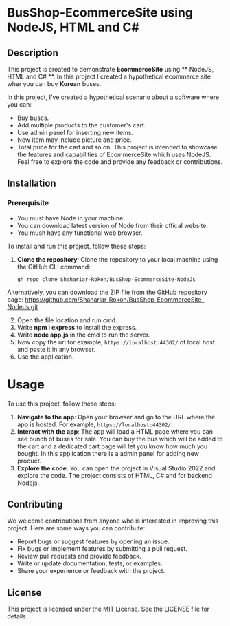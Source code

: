 # BusShop-EcommerceSite using NodeJS, HTML and C# 


## Description

This project is created to demonstrate **EcommerceSite** using ** NodeJS, HTML and C# **. 
In this project I created a hypothetical ecommerce site wher you can buy **Korean** buses.

In this project, I've created a hypothetical scenario about a software where you can:

- Buy buses.
- Add multiple products to the customer's cart.
- Use admin panel for inserting new items.
- New item may include picture and price.
- Total price for the cart and so on.
This project is intended to showcase the features and capabilities of EcommerceSite which uses NodeJS. Feel free to explore the code and provide any feedback or contributions.
## Installation
### Prerequisite
- You must have Node in your machine.
- You can download latest version of Node from their offical website.
- You mush have any functional web browser.
  
To install and run this project, follow these steps:

1. **Clone the repository**: Clone the repository to your local machine using the GitHub CLI command:

   ```shell
   gh repo clone Shahariar-Rokon/BusShop-EcommerceSite-NodeJs
  Alternatively, you can download the ZIP file from the GitHub repository page: https://github.com/Shahariar-Rokon/BusShop-EcommerceSite-NodeJs.git
  
2. Open the file location and run cmd.
3. Write **npm i express** to install the express.
4. Write **node app.js** in the cmd to run the server.
5. Now copy the url for example, `https://localhost:44302/` of local host and paste it in any browser.
6. Use the application.


# Usage

To use this project, follow these steps:

1. **Navigate to the app**: Open your browser and go to the URL where the app is hosted. For example, `https://localhost:44302/`.
2. **Interact with the app**: The app will load a HTML page where you can see bunch of buses for sale. You can buy the bus which will be added to the cart and a dedicated cart page will let you know how much you bought. In this application there is a admin panel for adding new product.
3. **Explore the code**: You can open the project in Visual Studio 2022 and explore the code. The project consists of HTML, C# and for backend Nodejs.

## Contributing

We welcome contributions from anyone who is interested in improving this project. Here are some ways you can contribute:

- Report bugs or suggest features by opening an issue.
- Fix bugs or implement features by submitting a pull request.
- Review pull requests and provide feedback.
- Write or update documentation, tests, or examples.
- Share your experience or feedback with the project.

## License

This project is licensed under the MIT License. See the LICENSE file for details.
